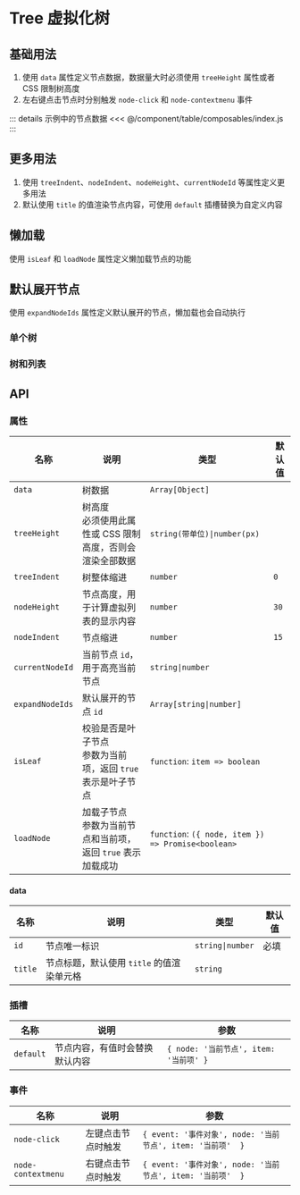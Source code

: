 # Tree 虚拟化树

## 基础用法

1. 使用 `data` 属性定义节点数据，数据量大时必须使用 `treeHeight` 属性或者 CSS 限制树高度
2. 左右键点击节点时分别触发 `node-click` 和 `node-contextmenu` 事件

::: details 示例中的节点数据
<<< @/component/table/composables/index.js
:::

<preview path="./demos/basic.vue"></preview>

## 更多用法

1. 使用 `treeIndent`、`nodeIndent`、`nodeHeight`、`currentNodeId` 等属性定义更多用法
2. 默认使用 `title` 的值渲染节点内容，可使用 `default` 插槽替换为自定义内容

<preview path="./demos/more.vue"></preview>

## 懒加载

使用 `isLeaf` 和 `loadNode` 属性定义懒加载节点的功能

<preview path="./demos/load.vue"></preview>

## 默认展开节点

使用 `expandNodeIds` 属性定义默认展开的节点，懒加载也会自动执行

<preview path="./demos/expand.vue"></preview>

<!--@include: ../table/parts/drag-sort-guild.md-->

### 单个树

<preview path="./demos/drag-sort.vue"></preview>

### 树和列表

<preview path="../table/demos/drag-sort-multi.vue"></preview>

## API

### 属性

| 名称            | 说明                                                             | 类型                                               | 默认值 |
| --------------- | ---------------------------------------------------------------- | -------------------------------------------------- | ------ |
| `data`          | 树数据                                                           | `Array[Object]`                                    |        |
| `treeHeight`    | 树高度 <br> 必须使用此属性或 CSS 限制高度，否则会渲染全部数据    | `string(带单位)\|number(px)`                       |        |
| `treeIndent`    | 树整体缩进                                                       | `number`                                           | `0`    |
| `nodeHeight`    | 节点高度，用于计算虚拟列表的显示内容                             | `number`                                           | `30`   |
| `nodeIndent`    | 节点缩进                                                         | `number`                                           | `15`   |
| `currentNodeId` | 当前节点 `id`，用于高亮当前节点                                  | `string\|number`                                   |        |
| `expandNodeIds` | 默认展开的节点 `id`                                              | `Array[string\|number]`                            |        |
| `isLeaf`        | 校验是否是叶子节点 <br> 参数为当前项，返回 `true` 表示是叶子节点 | `function`: `item => boolean`                      |        |
| `loadNode`      | 加载子节点 <br> 参数为当前节点和当前项，返回 `true` 表示加载成功 | `function`: `({ node, item }) => Promise<boolean>` |        |

#### data

| 名称    | 说明                                      | 类型             | 默认值 |
| ------- | ----------------------------------------- | ---------------- | ------ |
| `id`    | 节点唯一标识                              | `string\|number` | 必填   |
| `title` | 节点标题，默认使用 `title` 的值渲染单元格 | `string`         |        |

### 插槽

| 名称      | 说明                           | 参数                                   |
| --------- | ------------------------------ | -------------------------------------- |
| `default` | 节点内容，有值时会替换默认内容 | `{ node: '当前节点', item: '当前项' }` |

### 事件

| 名称               | 说明               | 参数                                                       |
| ------------------ | ------------------ | ---------------------------------------------------------- |
| `node-click`       | 左键点击节点时触发 | `{ event: '事件对象', node: '当前节点', item: '当前项'  }` |
| `node-contextmenu` | 右键点击节点时触发 | `{ event: '事件对象', node: '当前节点', item: '当前项'  }` |

<!--@include: ../table/parts/drag-sort-api.md-->
